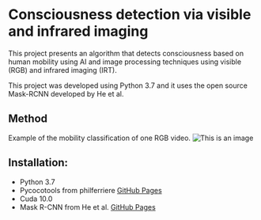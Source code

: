 # Consciousness detection via visible and infrared imaging
This project presents an algorithm that detects consciousness based on human mobility using AI and image processing techniques using visible (RGB) and infrared imaging (IRT).

This project was developed using Python 3.7 and it uses the open source Mask-RCNN developed by He et al.


## Method
Example of the mobility classification of one RGB video. ![This is an image](https://github.com/dddqqq/Consciousness_detection/blob/main/Figure%203.png)



## Installation:
- Python 3.7
- Pycocotools from philferriere [GitHub Pages](https://github.com/philferriere/cocoapi)
- Cuda 10.0
- Mask R-CNN from He et al.  [GitHub Pages](https://github.com/matterport/Mask_RCNN)
